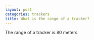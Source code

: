 ```yaml
---
layout: post
categories: trackers
title: What is the range of a tracker?
---
```


The range of a tracker is 80 meters.